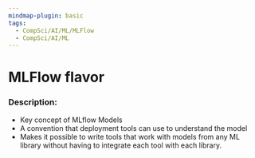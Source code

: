 ```yaml
---
mindmap-plugin: basic
tags:
  - CompSci/AI/ML/MLFlow
  - CompSci/AI/ML
---
```

# MLFlow flavor
### Description:
- Key concept of MLflow Models
- A convention that deployment tools can use to understand the model
- Makes it possible to write tools that work with models from any ML library without having to integrate each tool with each library.
